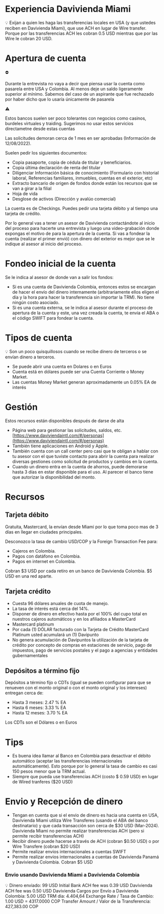 # Experiencia Davivienda Miami

<aside>
💡 Exijan a quien les haga las transferencias locales en USA (y que ustedes reciben en Davivienda Miami), que use ACH en lugar de Wire transfer. Porque por las transferencias ACH les cobran 0.5 USD mientras que por las Wire le cobran 20 USD.

</aside>

# Apertura de cuenta

<aside>
⛔

Durante la entrevista no vaya a decir que piensa usar la cuenta como pasarela entre USA y Colombia. Al menos deje un saldo ligeramente superior al mínimo. Sabemos del caso de un aspirante que fue rechazado por haber dicho que lo usaría únicamente de pasarela

</aside>

<aside>
⚠️

Estos bancos suelen ser poco tolerantes con negocios como casinos, burdeles virtuales y traiding. Sugerimos no usar estos servicios directametne desde estas cuentas

</aside>

Las solicitudes demoran cerca de 1 mes en ser aprobadas (Información de 12/08/2022).

Suelen pedir los siguientes documentos:

- Copia pasaporte, copia de cédula de titular y beneficiarios.
- Copia última declaración de renta del titular
- Diligenciar Información básica de conocimiento (Formulario con historial laboral, Referencias familiares, inmuebles, cuentas en el exterior, etc)
- Extracto bancario de origen de fondos donde están los recursos que se van a girar a la filial
- Hoja de vida
- Desglose de activos (Dirección y avalúo comercial)

La cuenta es de Checkings. Puedes pedir una tarjeta débito y al tiempo una tarjeta de crédito.

Por lo general vas a tener un asesor de Davivienda contactándote al inicio del proceso para hacerte una entrevista y luego una video-grabación donde expongas el motivo de para la apertura de la cuenta. Si vas a fondear la cuenta (realizar el primer envió) con dinero del exterior es mejor que se le indique al asesor al inicio del proceso.

# Fondeo inicial de la cuenta

Se le indica al asesor de donde van a salir los fondos:

- Si es una cuenta de Davivienda Colombia, entonces estos se encargan de hacer el envío del dinero internamente (arbitrariamente ellos eligen el día y la hora para hacer la transferencia sin importar la TRM). No tiene ningún costo asociado.
- Si es una cuenta externa, se le indica al asesor durante el proceso de apertura de la cuenta y este, una vez creada la cuenta, te envia el ABA o el código SWIFT para fondear la cuenta.

# Tipos de cuenta

<aside>
💡 Son un poco quisquillosos cuando se recibe dinero de terceros o se envían dinero a terceros.

</aside>

- Se puede abrir una cuenta en Dolares o en Euros
- Cuenta está en dólares puede ser una Cuenta Corriente o Money Market.
- Las cuentas Money Market generan aproximadamente un 0.05% EA de interés

# Gestión

Estos recursos están disponibles después de darse de alta

- Página web para gestionar las solicitudes, saldos, etc. [https://www.daviviendaintl.com/#/personas](https://www.daviviendaintl.com/#/personas)
- También tiene aplicaciones en Android y Apple.
- También cuenta con un call center pero casi que te obligan a hablar con tu asesor con el que tuviste contacto para abrir la cuenta para realizar diversas gestiones como solicitud de productos y cambios en la cuenta.
- Cuando un dinero entra en la cuenta de ahorros, puede demorarse hasta 3 días en estar disponible para el uso. Al parecer el banco tiene que autorizar la disponibilidad del monto.

# Recursos

## Tarjeta débito

Gratuita, Mastercard, la envían desde Miami por lo que toma poco mas de 3 días en llegar en ciudades principales.

Desconozco la tasa de cambio USD/COP y la Foreign Transaction Fee para:

- Cajeros en Colombia.
- Pagos con datáfono en Colombia.
- Pagos en internet en Colombia.

Cobran $3 USD por cada retiro en un banco de Davivienda Colombia. $5 USD en una red aparte.

## Tarjeta crédito

- Cuesta 96 dólares anuales de cuota de manejo.
- La tasa de interés está cerca del 14%.
- Disponer de dinero en efectivo hasta por el 100% del cupo total en nuestros cajeros automáticos y en los afiliados a MasterCard
- Mastercard platinum
- Por cada (1) DÓLAR facturado con la Tarjeta de Crédito MasterCard Platinum usted acumulará un (1) Davipunto
- No genera acumulación de Davipuntos la utilización de la tarjeta de crédito por concepto de compras en estaciones de servicio, pago de impuestos, pago de servicios postales y el pago a agencias y entidades gubernamentales

## Depósitos a término fijo

Depósitos a término fijo o CDTs (igual se pueden configurar para que se renueven con el monto original o con el monto original y los intereses) entregan cerca de:

- Hasta 3 meses: 2.47 % EA
- Hasta 6 meses: 3.33 % EA
- Hasta 12 meses: 3.70 % EA

Los CDTs son el Dólares o en Euros

# Tips

- Es buena idea llamar al Banco en Colombia para desactivar el débito automático (aceptar las transferencias internacionales automáticamente). Esto porque por lo general la tasa de cambio es casi 150 pesos menor que la TRM actual.
- Siempre que pueda use transferencias ACH (costo $ 0.59 USD) en lugar de Wired tranferes ($20 USD)

# Envio y Recepción de dinero

- Tengan en cuenta que si el envio de dinero es hacia una cuenta en USA, Davivienda Miami utiliza Wire Transferes (usando el ABA del banco destinatario) y que cada transacción son cerca de $30 USD (Mar-2024). Davivienda Miami no permite realizar transferencias ACH (pero si permite recibir transferencias ACH)
- Recibir dinero puede hacerse a través de ACH (cobran $0.50 USD) o por Wire Transfere (cobran $20 USD)
- Permite realizar envios internacionales a cuentas SWIFT
- Permite realizar envios internacionales a cuentas de Davivienda Panamá y Davivienda Colombia. Cobran $5 USD

### Envio usando Davivienda Miami a Davivienda Colombia

<aside>
💡 Dinero enviado: 99 USD
Initial Bank ACH fee was 0.39 USD
Davivienda ACH fee was 0.50 USD
Davivienda Cargos por Envío a Davivienda Colombia: 5.00 USD
TRM dia: 4.404,64
Exchange Rate / Tasa de Cambio: 1.00 USD = 4317.0000 COP
Transfer Amount / Valor de la Transferencia: 	427,383.00 COP

</aside>